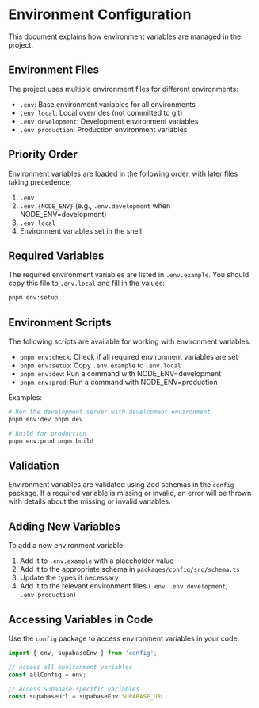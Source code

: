 # Environment Configuration

This document explains how environment variables are managed in the project.

## Environment Files

The project uses multiple environment files for different environments:

- `.env`: Base environment variables for all environments
- `.env.local`: Local overrides (not committed to git)
- `.env.development`: Development environment variables
- `.env.production`: Production environment variables

## Priority Order

Environment variables are loaded in the following order, with later files taking precedence:

1. `.env`
2. `.env.{NODE_ENV}` (e.g., `.env.development` when NODE_ENV=development)
3. `.env.local`
4. Environment variables set in the shell

## Required Variables

The required environment variables are listed in `.env.example`. You should copy this file to `.env.local` and fill in the values:

```bash
pnpm env:setup
```

## Environment Scripts

The following scripts are available for working with environment variables:

- `pnpm env:check`: Check if all required environment variables are set
- `pnpm env:setup`: Copy `.env.example` to `.env.local`
- `pnpm env:dev`: Run a command with NODE_ENV=development
- `pnpm env:prod`: Run a command with NODE_ENV=production

Examples:

```bash
# Run the development server with development environment
pnpm env:dev pnpm dev

# Build for production
pnpm env:prod pnpm build
```

## Validation

Environment variables are validated using Zod schemas in the `config` package. If a required variable is missing or invalid, an error will be thrown with details about the missing or invalid variables.

## Adding New Variables

To add a new environment variable:

1. Add it to `.env.example` with a placeholder value
2. Add it to the appropriate schema in `packages/config/src/schema.ts`
3. Update the types if necessary
4. Add it to the relevant environment files (`.env`, `.env.development`, `.env.production`)

## Accessing Variables in Code

Use the `config` package to access environment variables in your code:

```typescript
import { env, supabaseEnv } from 'config';

// Access all environment variables
const allConfig = env;

// Access Supabase-specific variables
const supabaseUrl = supabaseEnv.SUPABASE_URL;
``` 